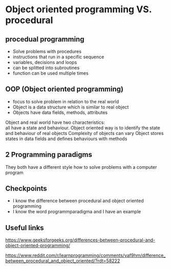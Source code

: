 # Object oriented programming VS. procedural

## procedual programming <br>
- Solve problems with procedures
- instructions that run in a specific sequence
- variables, decisions and loops 
- can be splitted into subroutines
- function can be used multiple times

## OOP (Object oriented programming) <br>
- focus to solve problem in relation to the real world
- Object is a data structure which is similar to real object
- Objects have data fields, methods, attributes

Object and real world have two characteristics: <br>
all have a state and behaviour. Object oriented way is to identify the state and behaviour of real objects
Complexity of objects can vary
Object stores states in data fields and defines behaviours with methods

## 2 Programming paradigms <br>
They both have a different style how to solve problems with a computer program

## Checkpoints <br>
- I know the difference between procedural and object oriented programming
- I know the word programmparadigma and I have an example

## Useful links <br>
https://www.geeksforgeeks.org/differences-between-procedural-and-object-oriented-programming/ <br>

https://www.reddit.com/r/learnprogramming/comments/vaf9hm/difference_between_procedural_and_object_oriented/?rdt=58222
